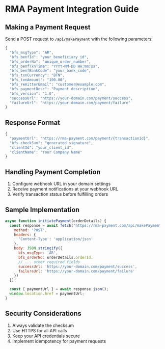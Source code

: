 # RMA Payment Integration Guide

## Making a Payment Request

Send a POST request to `/api/makePayment` with the following parameters:

```javascript
{
  "bfs_msgType": "AR",
  "bfs_benfId": "your_beneficiary_id",
  "bfs_orderNo": "unique_order_number",
  "bfs_benfTxnTime": "YYYY-MM-DD HH:mm:ss",
  "bfs_benfBankCode": "your_bank_code",
  "bfs_txnCurrency": "BTN",
  "bfs_txnAmount": "100.00",
  "bfs_remitterEmail": "customer@example.com",
  "bfs_paymentDesc": "Payment description",
  "bfs_version": "1.0",
  "successUrl": "https://your-domain.com/payment/success",
  "failureUrl": "https://your-domain.com/payment/failure"
}
```

## Response Format

```javascript
{
  "paymentUrl": "https://rma-payment.com/payment/{transactionId}",
  "bfs_checkSum": "generated_signature",
  "clientId": "your_client_id",
  "clientName": "Your Company Name"
}
```

## Handling Payment Completion

1. Configure webhook URL in your domain settings
2. Receive payment notifications at your webhook URL
3. Verify transaction status before fulfilling orders

## Sample Implementation

```javascript
async function initiatePayment(orderDetails) {
  const response = await fetch('https://rma-payment.com/api/makePayment', {
    method: 'POST',
    headers: {
      'Content-Type': 'application/json'
    },
    body: JSON.stringify({
      bfs_msgType: 'AR',
      bfs_orderNo: orderDetails.orderId,
      // ... other required fields
      successUrl: 'https://your-domain.com/payment/success',
      failureUrl: 'https://your-domain.com/payment/failure'
    })
  });

  const { paymentUrl } = await response.json();
  window.location.href = paymentUrl;
}
```

## Security Considerations

1. Always validate the checksum
2. Use HTTPS for all API calls
3. Keep your API credentials secure
4. Implement idempotency for payment requests
